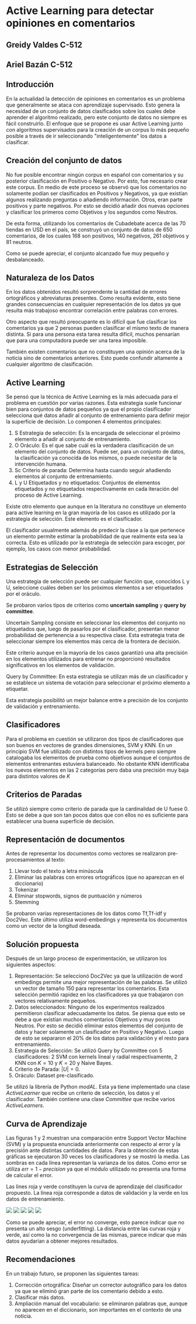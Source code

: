 # Active Learning para detectar opiniones en comentarios

## Greidy Valdes C-512
## Ariel Bazán  C-512

## Introducción

En la actualidad la detección de opiniones en comentarios es un problema que generalmente se ataca con aprendizaje supervisado. Esto genera la necesidad de un conjunto de datos clasificados sobre los cuales debe aprender el algoritmo realizado, pero este conjunto de datos no siempre es fácil construirlo. El enfoque que se propone es usar Active Learning junto con algoritmos supervisados para la creación de un corpus lo más pequeño posible a través de ir seleccionando "inteligentemente" los datos a clasificar.

## Creación del conjunto de datos

No fue posible encontrar ningún corpus en español con comentarios y su posterior clasificación en Positivo o Negativo. Por esto, fue necesario crear este corpus. En medio de este proceso se observó que los comentarios no solamente podían ser clasificados en Positivos y Negativos, ya que existían algunos realizando preguntas o añadiendo información. Otros, eran parte positivos y parte negativos. Por esto se decidió añadir dos nuevas opciones y clasificar los primeros como Objetivos y los segundos como Neutros.

De esta forma, utilizando los comentarios de Cubadebate acerca de las 70 tiendas en USD en el país, se construyó un conjunto de datos de 650 comentarios, de los cuales 168 son positivos, 140 negativos, 261 objetivos y 81 neutros.

Como se puede apreciar, el conjunto alcanzado fue muy pequeño y desbalanceado.

## Naturaleza de los Datos

En los datos obtenidos resultó sorprendente la cantidad de errores ortográficos y abreviaturas presentes. Como resulta evidente, esto tiene grandes consecuencias en cualquier representación de los datos ya que resulta más trabajoso encontrar correlación entre palabras con errores.

Otro aspecto que resultó preocupante es lo difícil que fue clasificar los comentarios ya que 2 personas pueden clasificar el mismo texto de manera distinta. Si para una persona esta tarea resulta difícil, muchos pensarían que para una computadora puede ser una tarea imposible.

También existen comentarios que no constituyen una opinión acerca de la noticia sino de comentarios anteriores. Esto puede confundir altamente a cualquier algoritmo de clasificación.

## Active Learning

Se pensó que la técnica de Active Learning es la más adecuada para el problema en cuestión por varias razones. Esta estrategia suele funcionar bien para conjuntos de datos pequeños ya que el propio clasificador selecciona qué datos añadir al conjunto de entrenamiento para definir mejor la superficie de decisión. Lo componen 4 elementos principales:

1. S Estrategia de selección: Es la encargada de seleccionar el próximo elemento a añadir al conjunto de entrenamiento.
2. O Oráculo: Es el que sabe cuál es la verdadera clasificación de un elemento del conjunto de datos. Puede ser, para un conjunto de datos, la clasificación ya conocida de los mismos, o puede necesitar de la intervención humana.
3. Sc Criterio de parada: Determina hasta cuando seguir añadiendo elementos al conjunto de entrenamiento.
4. L y U Etiquetados y no etiquetados: Conjuntos de elementos etiquetados y no etiquetados respectivamente en cada iteración del proceso de Active Learning.

Existe otro elemento que aunque en la literatura no constituye un elemento para active learning en la gran mayoría de los casos es utilizado por la estrategia de selección. Este elemento es el clasificador. 

El clasificador usualmente además de predecir la clase a la que pertenece un elemento permite estimar la probabilidad de que realmente esta sea la correcta. Esto es utilizado por la estrategia de selección para escoger, por ejemplo, los casos con menor probabilidad.

## Estrategias de Selección

Una estrategia de selección puede ser cualquier función que, conocidos L y U, seleccione cuáles deben ser los próximos elementos a ser etiquetados por el oráculo.

Se probaron varios tipos de criterios como **uncertain sampling** y **query by committee**.

Uncertain Sampling consiste en seleccionar los elementos del conjunto no etiquetados que, luego de pasarlos por el clasificador, presentan menor probabilidad de pertenencia a su respectiva clase. Esta estrategia trata de seleccionar siempre los elementos más cerca de la frontera de decisión. 

Este criterio aunque en la mayoría de los casos garantizó una alta precisión en los elementos utilizados para entrenar no proporcionó resultados significativos en los elementos de validación.

Query by Committee: En esta estrategia se utilizan más de un clasificador y se establece un sistema de votación para seleccionar el próximo elemento a etiquetar.

Esta estrategia posibilitó un mejor balance entre a precisión de los conjunto de validación y entrenamiento.

## Clasificadores

Para el problema en cuestión se utilizaron dos tipos de clasificadores que son buenos en vectores de grandes dimensiones, SVM y KNN. En un principio SVM fue utilizado con distintos tipos de kernels pero siempre catalogaba los elementos de prueba como objetivos aunque el conjuntos de elementos entrenantes estuviera balanceado. No obstante KNN identificaba los nuevos elementos en las 2 categorías pero daba una precisión muy baja para distintos valores de *K*

## Criterios de Paradas

Se utilizó siempre como criterio de parada que la cardinalidad de U fuese 0. Esto se debe a que son tan pocos datos que con ellos no es suficiente para establecer una buena superficie de decisión.

## Representación de documentos
Antes de representar los documentos como vectores se realizaron pre-procesamientos al texto:
1. Llevar todo el texto a letra minúscula
2. Eliminar las palabras con errores ortográficos (que no aparezcan en el diccionario)
3. Tokenizar
4. Eliminar stopwords, signos de puntuación y números
5. Stemming

Se probaron varias representaciones de los datos como Tf,Tf-idf y Doc2Vec. Este último utiliza word-embedings y representa los documentos como un vector de la longitud deseada. 
## Solución propuesta

Después de un largo proceso de experimentación, se utilizaron los siguientes aspectos:

1.  Representación: Se seleccionó Doc2Vec ya que la utilización de word embedings permite una mejor representación de las palabras. Se utilizó un vector de tamaño 150 para representar los comentarios. Esta selección permitió rapidez en los clasificadores ya que trabajaron con vectores relativamente pequeños.
2.  Datos seleccionados: Ninguno de los experimentos realizados permitieron clasificar adecuadamente los datos. Se piensa que esto se debe a que existían muchos comentarios Objetivos y muy pocos Neutros. Por esto se decidió eliminar estos elementos del conjunto de datos y hacer solamente un clasificador en Positivo y Negativo. Luego de esto se separaron el 20% de los datos para validación y el resto para entrenamiento.
3.  Estrategia de Selección: Se utilizó Query by Committee con 5 clasificadores: 2 SVM con kernels lineal y radial respectivamente, 2 KNN con $K= 10$ y $K=20$ y  Naive Bayes.
4.  Criterio de Parada: $|U| = 0$.
5.  Oráculo: Dataset pre-clasificado.

Se utilizó la librería de Python *modAL*. Esta ya tiene implementado una clase *ActiveLearner* que recibe un criterio de selección, los datos y el clasificador. También contiene una clase *Committee* que recibe varios *ActiveLearners*.

## Curva de Aprendizaje

Las figuras 1 y 2 muestran una comparación entre Support Vector Machine (SVM) y la propuesta enunciada anteriormente con respecto al error y la precisión ante distintas cantidades de datos. Para la obtención de estas gráficas se ejecutaron 30 veces los clasificadores y se mostró la media. Las sombras en cada línea representan la varianza de los datos. Como error se utiliza $err = 1 - precision$ ya que el módulo utilizado no presenta una forma de calcular el error.   

Las lines roja y verde constituyen la curva de aprendizaje del clasificador propuesto. La línea roja corresponde a datos de validación y la verde en los datos de entrenamiento. 

![](image/ca1.png)
![](image/ca2.png)
![](image/ca3.png)
![](image/ca4.png)
![](image/ca5.png)

Como se puede apreciar, el error no converge, esto parece indicar que no presenta un alto sesgo (underfitting). La distancia entre las curvas roja y verde, así como la no convergencia de las mismas, parece indicar que más datos ayudarían a obtener mejores resultados. 

##  Recomendaciones

En un trabajo futuro, se proponen las siguientes tareas:

1. Corrección ortográfica: Diseñar un corrector autográfico para los datos ya que se eliminó gran parte de los comentario debido a esto.
2. Clasificar más datos.
3. Ampliación manual del vocabulario: se eliminaron palabras que, aunque no aparecen en el diccionario, son importantes en el contexto de una noticia.